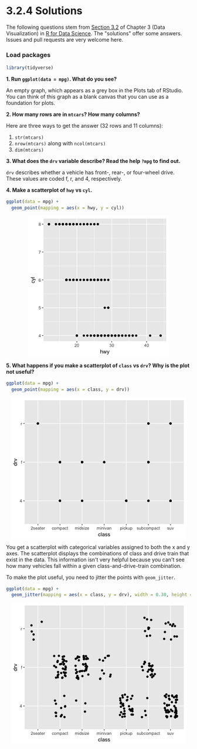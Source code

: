 3.2.4 Solutions
================

The following questions stem from [Section 3.2](http://r4ds.had.co.nz/data-visualisation.html#first-steps) of Chapter 3 (Data Visualization) in [R for Data Science](http://r4ds.had.co.nz/). The "solutions" offer some answers. Issues and pull requests are very welcome here.

### Load packages

``` r
library(tidyverse) 
```

**1. Run `ggplot(data = mpg)`. What do you see?**

An empty graph, which appears as a grey box in the Plots tab of RStudio. You can think of this graph as a blank canvas that you can use as a foundation for plots.

**2. How many rows are in `mtcars`? How many columns?**

Here are three ways to get the answer (32 rows and 11 columns):

1.  `str(mtcars)`
2.  `nrow(mtcars)` along with `ncol(mtcars)`
3.  `dim(mtcars)`

**3. What does the `drv` variable describe? Read the help `?mpg` to find out.**

`drv` describes whether a vehicle has front-, rear-, or four-wheel drive. These values are coded f, r, and 4, respectively.

**4. Make a scatterplot of `hwy` vs `cyl`.**

``` r
ggplot(data = mpg) +
  geom_point(mapping = aes(x = hwy, y = cyl))
```

<img src="3.2.4_files/figure-markdown_github/unnamed-chunk-1-1.png" style="display: block; margin: auto;" />

**5. What happens if you make a scatterplot of `class` vs `drv`? Why is the plot not useful?**

``` r
ggplot(data = mpg) +
  geom_point(mapping = aes(x = class, y = drv))
```

<img src="3.2.4_files/figure-markdown_github/unnamed-chunk-2-1.png" style="display: block; margin: auto;" />

You get a scatterplot with categorical variables assigned to both the x and y axes. The scatterplot displays the combinations of class and drive train that exist in the data. This information isn't very helpful because you can't see how many vehicles fall within a given class-and-drive-train combination.

To make the plot useful, you need to jitter the points with `geom_jitter`.

``` r
ggplot(data = mpg) +
  geom_jitter(mapping = aes(x = class, y = drv), width = 0.30, height = 0.30)
```

<img src="3.2.4_files/figure-markdown_github/unnamed-chunk-3-1.png" style="display: block; margin: auto;" />
